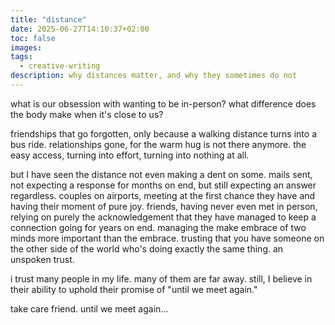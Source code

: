 ```yaml
---
title: "distance"
date: 2025-06-27T14:10:37+02:00
toc: false
images:
tags:
  - creative-writing
description: why distances matter, and why they sometimes do not
---
```


what is our obsession with wanting to be in-person? what difference does the body make when it's close to us?

friendships that go forgotten, only because a walking distance turns into a bus ride. relationships gone, for the warm hug is not there anymore. the easy access, turning into effort, turning into nothing at all.

but I have seen the distance not even making a dent on some. mails sent, not expecting a response for months on end, but still expecting an answer regardless. couples on airports, meeting at the first chance they have and having their moment of pure joy. friends, having never even met in person, relying on purely the acknowledgement that they have managed to keep a connection going for years on end. managing the make embrace of two minds more important than the embrace. trusting that you have someone on the other side of the world who's doing exactly the same thing. an unspoken trust.

i trust many people in my life. many of them are far away. still, I believe in their ability to uphold their promise of "until we meet again."

take care friend. until we meet again…
